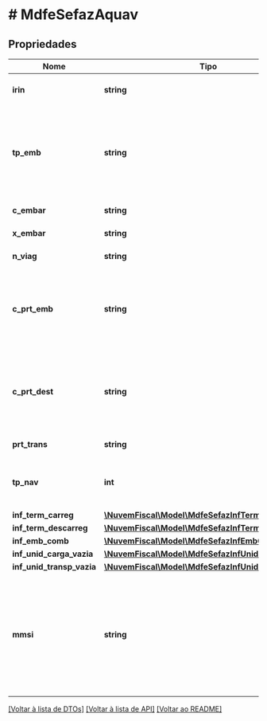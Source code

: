 # # MdfeSefazAquav

## Propriedades

Nome | Tipo | Descrição | Comentários
------------ | ------------- | ------------- | -------------
**irin** | **string** | Irin do navio sempre deverá ser informado. |
**tp_emb** | **string** | Código do tipo de embarcação.  Preencher com código da Tabela de Tipo de Embarcação definida no Ministério dos Transportes. |
**c_embar** | **string** | Código da embarcação. |
**x_embar** | **string** | Nome da embarcação. |
**n_viag** | **string** | Número da Viagem. |
**c_prt_emb** | **string** | Código do Porto de Embarque.  Preencher de acordo com Tabela de Portos definida no Ministério dos Transportes. |
**c_prt_dest** | **string** | Código do Porto de Destino.  Preencher de acordo com Tabela de Portos definida no Ministério dos Transportes. |
**prt_trans** | **string** | Porto de Transbordo. | [optional]
**tp_nav** | **int** | Tipo de Navegação.  Preencher com:  * 0 - Interior  * 1 - Cabotagem | [optional]
**inf_term_carreg** | [**\NuvemFiscal\Model\MdfeSefazInfTermCarreg[]**](MdfeSefazInfTermCarreg.md) |  | [optional]
**inf_term_descarreg** | [**\NuvemFiscal\Model\MdfeSefazInfTermDescarreg[]**](MdfeSefazInfTermDescarreg.md) |  | [optional]
**inf_emb_comb** | [**\NuvemFiscal\Model\MdfeSefazInfEmbComb[]**](MdfeSefazInfEmbComb.md) |  | [optional]
**inf_unid_carga_vazia** | [**\NuvemFiscal\Model\MdfeSefazInfUnidCargaVazia[]**](MdfeSefazInfUnidCargaVazia.md) |  | [optional]
**inf_unid_transp_vazia** | [**\NuvemFiscal\Model\MdfeSefazInfUnidTranspVazia[]**](MdfeSefazInfUnidTranspVazia.md) |  | [optional]
**mmsi** | **string** | Maritime Mobile Service Identify.  Preencher com o MMSI (Maritime Mobile Service Identify) fornecido pela ANATEL ou autoridade de telecomunicações de origem da embarcação. | [optional]

[[Voltar à lista de DTOs]](../../README.md#models) [[Voltar à lista de API]](../../README.md#endpoints) [[Voltar ao README]](../../README.md)
